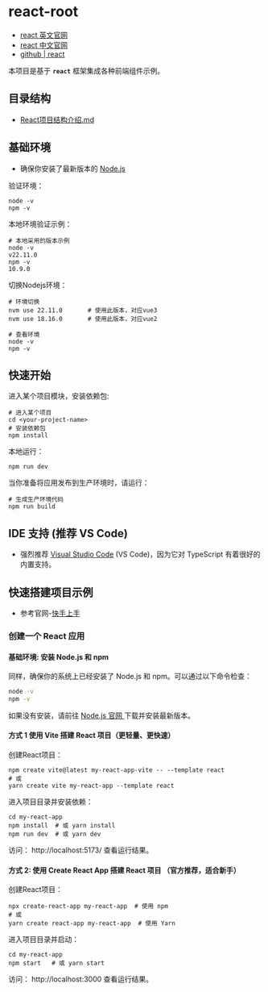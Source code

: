 # react-root

- [react 英文官网](https://react.dev/)
- [react 中文官网](https://zh-hans.legacy.reactjs.org/)
- [github | react](https://github.com/facebook/react)

本项目是基于 **`react`** 框架集成各种前端组件示例。

## 目录结构

- [React项目结构介绍.md](docs/React项目结构介绍.md)

## 基础环境

- 确保你安装了最新版本的 [Node.js](https://nodejs.org/)

验证环境：

```
node -v
npm -v
```

本地环境验证示例：

```shell
# 本地采用的版本示例
node -v
v22.11.0
npm -v
10.9.0
```

切换Nodejs环境：

```shell
# 环境切换
nvm use 22.11.0       # 使用此版本，对应vue3
nvm use 18.16.0       # 使用此版本，对应vue2

# 查看环境
node -v
npm -v
```

## 快速开始

进入某个项目模块，安装依赖包:

```shell
# 进入某个项目
cd <your-project-name>
# 安装依赖包
npm install
```

本地运行：

```shell
npm run dev
```

当你准备将应用发布到生产环境时，请运行：

```shell
# 生成生产环境代码
npm run build
```

## IDE 支持 (推荐 VS Code)

- 强烈推荐 [Visual Studio Code](https://code.visualstudio.com/) (VS Code)，因为它对 TypeScript 有着很好的内置支持。

## 快速搭建项目示例

- 参考官网-[快手上手](https://react.dev/learn/creating-a-react-app)

### 创建一个 React 应用

#### 基础环境: 安装 Node.js 和 npm

同样，确保你的系统上已经安装了 Node.js 和 npm。可以通过以下命令检查：

```bash
node -v
npm -v
```

如果没有安装，请前往 [Node.js 官网 ](https://nodejs.org/)下载并安装最新版本。

#### 方式 1 使用 Vite 搭建 React 项目（更轻量、更快速）

创建React项目：

```shell
npm create vite@latest my-react-app-vite -- --template react
# 或
yarn create vite my-react-app --template react
```

进入项目目录并安装依赖：

```shell
cd my-react-app
npm install  # 或 yarn install
npm run dev  # 或 yarn dev
```

访问： http://localhost:5173/ 查看运行结果。

#### 方式 2: 使用 Create React App 搭建 React 项目 （官方推荐，适合新手）

创建React项目：

```shell
npx create-react-app my-react-app  # 使用 npm
# 或
yarn create react-app my-react-app  # 使用 Yarn
```

进入项目目录并启动：

```shell
cd my-react-app
npm start   # 或 yarn start
```

访问： http://localhost:3000 查看运行结果。



